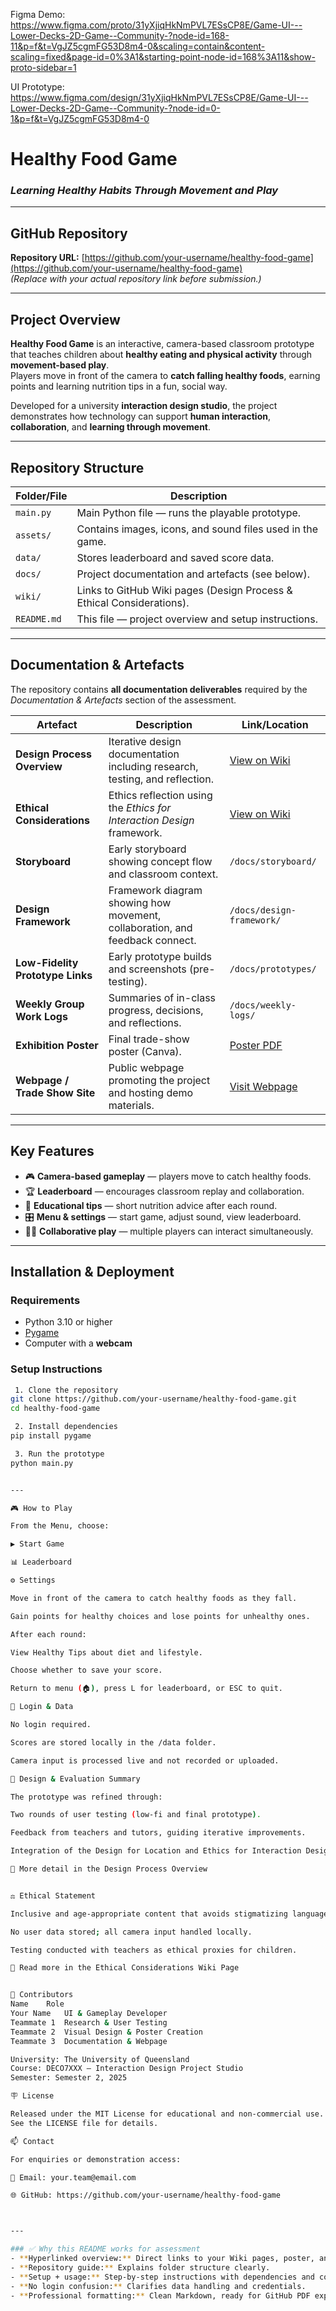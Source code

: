 Figma Demo: https://www.figma.com/proto/31yXjiqHkNmPVL7ESsCP8E/Game-UI---Lower-Decks-2D-Game--Community-?node-id=168-11&p=f&t=VgJZ5cgmFG53D8m4-0&scaling=contain&content-scaling=fixed&page-id=0%3A1&starting-point-node-id=168%3A11&show-proto-sidebar=1

UI Prototype: https://www.figma.com/design/31yXjiqHkNmPVL7ESsCP8E/Game-UI---Lower-Decks-2D-Game--Community-?node-id=0-1&p=f&t=VgJZ5cgmFG53D8m4-0








# Healthy Food Game
### *Learning Healthy Habits Through Movement and Play*

---

## GitHub Repository
**Repository URL:** [https://github.com/your-username/healthy-food-game](https://github.com/your-username/healthy-food-game)  
*(Replace with your actual repository link before submission.)*

---

## Project Overview
**Healthy Food Game** is an interactive, camera-based classroom prototype that teaches children about **healthy eating and physical activity** through **movement-based play**.  
Players move in front of the camera to **catch falling healthy foods**, earning points and learning nutrition tips in a fun, social way.

Developed for a university **interaction design studio**, the project demonstrates how technology can support **human interaction**, **collaboration**, and **learning through movement**.

---

## Repository Structure

| Folder/File | Description |
|--------------|-------------|
| `main.py` | Main Python file — runs the playable prototype. |
| `assets/` | Contains images, icons, and sound files used in the game. |
| `data/` | Stores leaderboard and saved score data. |
| `docs/` | Project documentation and artefacts (see below). |
| `wiki/` | Links to GitHub Wiki pages (Design Process & Ethical Considerations). |
| `README.md` | This file — project overview and setup instructions. |

---

## Documentation & Artefacts

The repository contains **all documentation deliverables** required by the *Documentation & Artefacts* section of the assessment.

| Artefact | Description | Link/Location |
|-----------|--------------|---------------|
| **Design Process Overview** | Iterative design documentation including research, testing, and reflection. | [View on Wiki](../../wiki/Design-Process-Overview) |
| **Ethical Considerations** | Ethics reflection using the *Ethics for Interaction Design* framework. | [View on Wiki](../../wiki/Ethical-Considerations) |
| **Storyboard** | Early storyboard showing concept flow and classroom context. | `/docs/storyboard/` |
| **Design Framework** | Framework diagram showing how movement, collaboration, and feedback connect. | `/docs/design-framework/` |
| **Low-Fidelity Prototype Links** | Early prototype builds and screenshots (pre-testing). | `/docs/prototypes/` |
| **Weekly Group Work Logs** | Summaries of in-class progress, decisions, and reflections. | `/docs/weekly-logs/` |
| **Exhibition Poster** | Final trade-show poster (Canva). | [Poster PDF](https://www.canva.com/design/DAG2PU7ki98/ndU87O2Kt77RrvE8lyQn2A/view?utm_content=DAG2PU7ki98&utm_campaign=designshare&utm_medium=link2&utm_source=uniquelinks&utlId=h8b8bdf4a83) |
| **Webpage / Trade Show Site** | Public webpage promoting the project and hosting demo materials. | [Visit Webpage](https://your-website-link.com) |

---

## Key Features

- 🎮 **Camera-based gameplay** — players move to catch healthy foods.  
- 🏆 **Leaderboard** — encourages classroom replay and collaboration.  
- 💬 **Educational tips** — short nutrition advice after each round.  
- 🎛️ **Menu & settings** — start game, adjust sound, view leaderboard.  
- 🧍‍♀️ **Collaborative play** — multiple players can interact simultaneously.  

---

## Installation & Deployment

### Requirements
- Python 3.10 or higher  
- [Pygame](https://www.pygame.org/)  
- Computer with a **webcam**

### Setup Instructions
```bash
 1. Clone the repository
git clone https://github.com/your-username/healthy-food-game.git
cd healthy-food-game

 2. Install dependencies
pip install pygame

 3. Run the prototype
python main.py


---

🎮 How to Play

From the Menu, choose:

▶️ Start Game

📊 Leaderboard

⚙️ Settings

Move in front of the camera to catch healthy foods as they fall.

Gain points for healthy choices and lose points for unhealthy ones.

After each round:

View Healthy Tips about diet and lifestyle.

Choose whether to save your score.

Return to menu (🏠), press L for leaderboard, or ESC to quit.

👤 Login & Data

No login required.

Scores are stored locally in the /data folder.

Camera input is processed live and not recorded or uploaded.

🧠 Design & Evaluation Summary

The prototype was refined through:

Two rounds of user testing (low-fi and final prototype).

Feedback from teachers and tutors, guiding iterative improvements.

Integration of the Design for Location and Ethics for Interaction Design frameworks.

📄 More detail in the Design Process Overview


⚖️ Ethical Statement

Inclusive and age-appropriate content that avoids stigmatizing language.

No user data stored; all camera input handled locally.

Testing conducted with teachers as ethical proxies for children.

🔗 Read more in the Ethical Considerations Wiki Page


👥 Contributors
Name	Role
Your Name	UI & Gameplay Developer
Teammate 1	Research & User Testing
Teammate 2	Visual Design & Poster Creation
Teammate 3	Documentation & Webpage

University: The University of Queensland
Course: DECO7XXX – Interaction Design Project Studio
Semester: Semester 2, 2025

🪧 License

Released under the MIT License for educational and non-commercial use.
See the LICENSE file for details.

📫 Contact

For enquiries or demonstration access:

📧 Email: your.team@email.com

🌐 GitHub: https://github.com/your-username/healthy-food-game



---

### ✅ Why this README works for assessment
- **Hyperlinked overview:** Direct links to your Wiki pages, poster, and website.  
- **Repository guide:** Explains folder structure clearly.  
- **Setup + usage:** Step-by-step instructions with dependencies and commands.  
- **No login confusion:** Clarifies data handling and credentials.  
- **Professional formatting:** Clean Markdown, ready for GitHub PDF export.  



